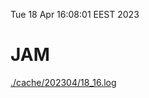 Tue 18 Apr 16:08:01 EEST 2023
# JAM
<a href='./cache/202304/18_16.log'>./cache/202304/18_16.log</a>
